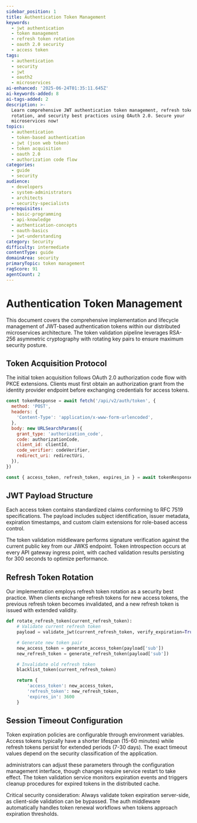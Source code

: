 ```yaml
---
sidebar_position: 1
title: Authentication Token Management
keywords:
  - jwt authentication
  - token management
  - refresh token rotation
  - oauth 2.0 security
  - access token
tags:
  - authentication
  - security
  - jwt
  - oauth2
  - microservices
ai-enhanced: '2025-06-24T01:35:11.645Z'
ai-keywords-added: 8
ai-tags-added: 2
description: >-
  Learn comprehensive JWT authentication token management, refresh token
  rotation, and security best practices using OAuth 2.0. Secure your
  microservices now!
topics:
  - authentication
  - token-based authentication
  - jwt (json web token)
  - token acquisition
  - oauth 2.0
  - authorization code flow
categories:
  - guide
  - security
audience:
  - developers
  - system-administrators
  - architects
  - security-specialists
prerequisites:
  - basic-programming
  - api-knowledge
  - authentication-concepts
  - oauth-basics
  - jwt-understanding
category: Security
difficulty: intermediate
contentType: guide
domainArea: security
primaryTopic: token management
ragScore: 91
agentCount: 2
---
```


# Authentication Token Management

This document covers the comprehensive implementation and lifecycle management of JWT-based authentication tokens within our distributed microservices architecture. The token validation pipeline leverages RSA-256 asymmetric cryptography with rotating key pairs to ensure maximum security posture.

## Token Acquisition Protocol

The initial token acquisition follows OAuth 2.0 authorization code flow with PKCE extensions. Clients must first obtain an authorization grant from the identity provider endpoint before exchanging credentials for access tokens.

```javascript
const tokenResponse = await fetch('/api/v2/auth/token', {
  method: 'POST',
  headers: {
    'Content-Type': 'application/x-www-form-urlencoded',
  },
  body: new URLSearchParams({
    grant_type: 'authorization_code',
    code: authorizationCode,
    client_id: clientId,
    code_verifier: codeVerifier,
    redirect_uri: redirectUri,
  }),
})

const { access_token, refresh_token, expires_in } = await tokenResponse.json()
```

## JWT Payload Structure

Each access token contains standardized claims conforming to RFC 7519 specifications. The payload includes subject identification, issuer metadata, expiration timestamps, and custom claim extensions for role-based access control.

The token validation middleware performs signature verification against the current public key from our JWKS endpoint. Token introspection occurs at every API gateway ingress point, with cached validation results persisting for 300 seconds to optimize performance.

## Refresh Token Rotation

Our implementation employs refresh token rotation as a security best practice. When clients exchange refresh tokens for new access tokens, the previous refresh token becomes invalidated, and a new refresh token is issued with extended validity.

```python
def rotate_refresh_token(current_refresh_token):
    # Validate current refresh token
    payload = validate_jwt(current_refresh_token, verify_expiration=True)

    # Generate new token pair
    new_access_token = generate_access_token(payload['sub'])
    new_refresh_token = generate_refresh_token(payload['sub'])

    # Invalidate old refresh token
    blacklist_token(current_refresh_token)

    return {
        'access_token': new_access_token,
        'refresh_token': new_refresh_token,
        'expires_in': 3600
    }
```

## Session Timeout Configuration

Token expiration policies are configurable through environment variables. Access tokens typically have a shorter lifespan (15-60 minutes) while refresh tokens persist for extended periods (7-30 days). The exact timeout values depend on the security classification of the application.

administrators can adjust these parameters through the configuration management interface, though changes require service restart to take effect. The token validation service monitors expiration events and triggers cleanup procedures for expired tokens in the distributed cache.

Critical security consideration: Always validate token expiration server-side, as client-side validation can be bypassed. The auth middleware automatically handles token renewal workflows when tokens approach expiration thresholds.
